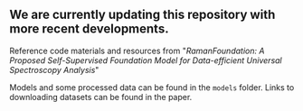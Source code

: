 ## We are currently updating this repository with more recent developments.

Reference code materials and resources from "*RamanFoundation: A Proposed Self-Supervised Foundation Model for Data-efficient Universal Spectroscopy Analysis*"

Models and some processed data can be found in the `models` folder. Links to downloading datasets can be found in the paper.

